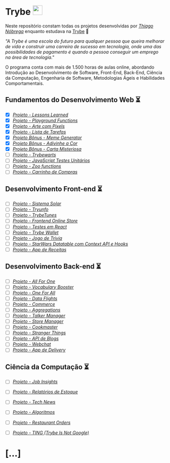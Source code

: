 #  Trybe <img height="30px" weidth="30px" src="https://pbs.twimg.com/profile_images/1412038025098444800/Kx6Wj0hl.jpg">


Neste repositório constam todas os projetos desenvolvidas por _[Thiago Nóbrega](https://www.linkedin.com/in/thiagodanobrega/)_ enquanto estudava na [Trybe](https://www.betrybe.com/) :rocket:

_"A Trybe é uma escola do futuro para qualquer pessoa que queira melhorar de vida e construir uma carreira de sucesso em tecnologia, onde uma das possibilidades de pagamento é quando a pessoa conseguir um emprego na área de tecnologia."_

O programa conta com mais de 1.500 horas de aulas online, abordando Introdução ao Desenvolvimento de Software, Front-End, Back-End, Ciência da Computação, Engenharia de Software, Metodologias Ágeis e Habilidades Comportamentais.

## Fundamentos do Desenvolvimento Web :hourglass_flowing_sand:

- [x]  _[Projeto - Lessons Learned]()_
- [x]  _[Projeto - Playground Functions]()_
- [x]  _[Projeto - Arte com Pixels]()_
- [x]  _[Projeto - Lista de Tarefas](https://github.com/thiagodanobrega/todo-list)_
- [x]  _[Projeto Bônus - Meme Generator]()_
- [x]  _[Projeto Bônus - Adivinhe a Cor]()_
- [x]  _[Projeto Bônus - Carta Misteriosa]()_
- [ ]  _[Projeto - Trybewarts]()_
- [ ]  _[Projeto - JavaScript Testes Unitários]()_
- [ ]  _[Projeto - Zoo functions]()_
- [ ]  _[Projeto - Carrinho de Compras]()_

## Desenvolvimento Front-end :hourglass_flowing_sand:

- [ ] _[Projeto - Sistema Solar]()_
- [ ] _[Projeto - Tryunfo]()_
- [ ] _[Projeto - TrybeTunes]()_
- [ ] _[Projeto - Frontend Online Store]()_
- [ ] _[Projeto - Testes em React]()_
- [ ] _[Projeto - Trybe Wallet]()_
- [ ] _[Projeto - Jogo de Trivia]()_
- [ ] _[Projeto - StarWars Datatable com Context API e Hooks]()_
- [ ] _[Projeto - App de Receitas]()_

## Desenvolvimento Back-end :hourglass_flowing_sand:

- [ ] _[Projeto - All For One]()_
- [ ] _[Projeto - Vocabulary Booster]()_
- [ ] _[Projeto - One For All]()_
- [ ] _[Projeto - Data Flights]()_
- [ ] _[Projeto - Commerce]()_
- [ ] _[Projeto - Aggregations]()_
- [ ] _[Projeto - Talker Manager]()_
- [ ] _[Projeto - Store Manager]()_
- [ ] _[Projeto - Cookmaster]()_
- [ ] _[Projeto - Stranger Things]()_
- [ ] _[Projeto - API de Blogs]()_
- [ ] _[Projeto - Webchat]()_
- [ ] _[Projeto - App de Delivery]()_

## Ciência da Computação :hourglass_flowing_sand:

- [ ] _[Projeto - Job Insights]()_
- [ ] _[Projeto - Relatórios de Estoque]()_
- [ ] _[Projeto - Tech News]()_
- [ ] _[Projeto - Algoritmos]()_
- [ ] _[Projeto - Restaurant Orders]()_
- [ ] _[Projeto - TING (Trybe Is Not Google)]()_


# [...]


